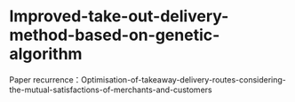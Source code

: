 # Improved-take-out-delivery-method-based-on-genetic-algorithm
Paper recurrence：Optimisation-of-takeaway-delivery-routes-considering-the-mutual-satisfactions-of-merchants-and-customers
